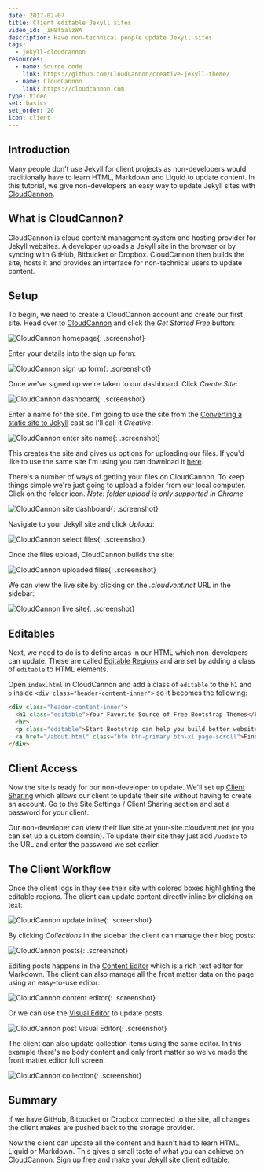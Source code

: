 ```yaml
---
date: 2017-02-07
title: Client editable Jekyll sites
video_id: _iH8f5alzWA
description: Have non-technical people update Jekyll sites
tags:
  - jekyll-cloudcannon
resources:
  - name: Source code
    link: https://github.com/CloudCannon/creative-jekyll-theme/
  - name: CloudCannon
    link: https://cloudcannon.com
type: Video
set: basics
set_order: 20
icon: client
---
```

## Introduction

Many people don’t use Jekyll for client projects as non-developers would traditionally have to learn HTML, Markdown and Liquid to update content. In this tutorial, we give non-developers an easy way to update Jekyll sites with [CloudCannon](https://cloudcannon.com).

## What is CloudCannon?

CloudCannon is cloud content management system and hosting provider for Jekyll websites. A developer uploads a Jekyll site in the browser or by syncing with GitHub, Bitbucket or Dropbox. CloudCannon then builds the site, hosts it and provides an interface for non-technical users to update content.

## Setup

To begin, we need to create a CloudCannon account and create our first site. Head over to [CloudCannon](https://cloudcannon.com) and click the *Get Started Free* button:

![CloudCannon homepage](/images/tutorials/client-editing/cloudcannon-homepage.png){: .screenshot}

Enter your details into the sign up form:

![CloudCannon sign up form](/images/tutorials/client-editing/sign-up.png){: .screenshot}

Once we've signed up we're taken to our dashboard. Click *Create Site*:

![CloudCannon dashboard](/images/tutorials/client-editing/dashboard.png){: .screenshot}

Enter a name for the site. I'm going to use the site from the [Converting a static site to Jekyll](/jekyll-casts/converting-a-static-site-to-jekyll/) cast so I'll call it *Creative*:

![CloudCannon enter site name](/images/tutorials/client-editing/enter-site-name.png){: .screenshot}

This creates the site and gives us options for uploading our files. If you'd like to use the same site I'm using you can download it [here](https://github.com/CloudCannon/creative-jekyll-theme/archive/master.zip).

There's a number of ways of getting your files on CloudCannon. To keep things simple we're just going to upload a folder from our local computer. Click on the folder icon. *Note: folder upload is only supported in Chrome*

![CloudCannon site dashboard](/images/tutorials/client-editing/site-dashboard.png){: .screenshot}

Navigate to your Jekyll site and click *Upload*:

![CloudCannon select files](/images/tutorials/client-editing/select-files.png){: .screenshot}

Once the files upload, CloudCannon builds the site:

![CloudCannon uploaded files](/images/tutorials/client-editing/uploaded-files.png){: .screenshot}

We can view the live site by clicking on the _.cloudvent.net_ URL in the sidebar:

![CloudCannon live site](/images/tutorials/client-editing/creative-template.png){: .screenshot}

## Editables

Next, we need to do is to define areas in our HTML which non-developers can update. These are called [Editable Regions](https://docs.cloudcannon.com/editing/editable-regions/) and are set by adding a class of `editable` to HTML elements.

Open `index.html` in CloudCannon and add a class of `editable` to the `h1` and `p` inside `<div class="header-content-inner">` so it becomes the following:

~~~ html
<div class="header-content-inner">
  <h1 class="editable">Your Favorite Source of Free Bootstrap Themes</h1>
  <hr>
  <p class="editable">Start Bootstrap can help you build better websites using the Bootstrap CSS framework! Just download your template and start going, no strings attached!</p>
  <a href="/about.html" class="btn btn-primary btn-xl page-scroll">Find Out More</a>
</div>
~~~

## Client Access

Now the site is ready for our non-developer to update. We'll set up [Client Sharing](https://docs.cloudcannon.com/sharing/client-sharing/) which allows our client to update their site without having to create an account. Go to the Site Settings / Client Sharing section and set a password for your client.

Our non-developer can view their live site at your-site.cloudvent.net (or you can set up a custom domain). To update their site they just add `/update` to the URL and enter the password we set earlier.

## The Client Workflow

Once the client logs in they see their site with colored boxes highlighting the editable regions. The client can update content directly inline by clicking on text:

![CloudCannon update inline](/images/tutorials/client-editing/update-inline.png){: .screenshot}

By clicking _Collections_ in the sidebar the client can manage their blog posts:

![CloudCannon posts](/images/tutorials/client-editing/posts.png){: .screenshot}

Editing posts happens in the [Content Editor](https://docs.cloudcannon.com/editing/content-editor/) which is a rich text editor for Markdown. The client can also manage all the front matter data on the page using an easy-to-use editor:

![CloudCannon content editor](/images/tutorials/client-editing/content-editor.png){: .screenshot}

Or we can use the [Visual Editor](https://docs.cloudcannon.com/editing/visual-editor/) to update posts:

![CloudCannon post Visual Editor](/images/tutorials/client-editing/blog-visual-editor.png){: .screenshot}

The client can also update collection items using the same editor. In this example there's no body content and only front matter so we've made the front matter editor full screen:

![CloudCannon collection](/images/tutorials/client-editing/collection.png){: .screenshot}

## Summary

If we have GitHub, Bitbucket or Dropbox connected to the site, all changes the client makes are pushed back to the storage provider.

Now the client can update all the content and hasn't had to learn HTML, Liquid or Markdown. This gives a small taste of what you can achieve on CloudCannon. [Sign up free](https://app.cloudcannon.com/users/sign_up) and make your Jekyll site client editable.
